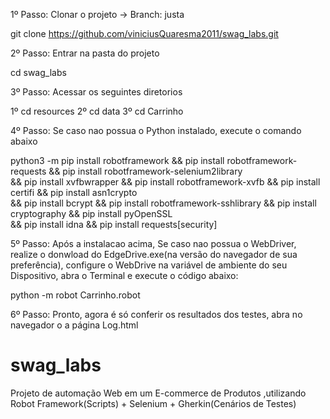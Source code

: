1º Passo: Clonar o projeto -> Branch: justa

git clone https://github.com/viniciusQuaresma2011/swag_labs.git

2º Passo: Entrar na pasta do projeto

cd swag_labs

3º Passo: Acessar os seguintes diretorios

  1º cd resources
  2º cd data
  3º cd Carrinho

4º Passo: Se caso nao possua o Python instalado, execute o comando abaixo

python3 -m pip install robotframework && pip install robotframework-requests &&  pip install robotframework-selenium2library \
    && pip install xvfbwrapper && pip install robotframework-xvfb && pip install certifi && pip install asn1crypto \
    && pip install bcrypt && pip install robotframework-sshlibrary && pip install cryptography && pip install pyOpenSSL \
    && pip install idna && pip install requests[security]
    

5º Passo: Após a instalacao acima, Se caso nao possua o WebDriver,
realize o donwload do EdgeDrive.exe(na versão do navegador de sua preferência),
configure o WebDrive na variável de ambiente do seu Dispositivo,
abra o Terminal e execute o código abaixo:

python -m robot Carrinho.robot

6º Passo: Pronto, agora é só conferir os resultados dos testes, abra no navegador o a página Log.html



# swag_labs
Projeto de automação Web em um E-commerce de Produtos ,utilizando Robot Framework(Scripts) + Selenium + Gherkin(Cenários de Testes)


